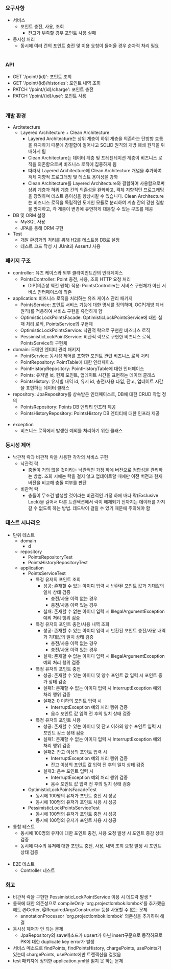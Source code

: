 ### 요구사항
* 서비스
    * 포인트 충전, 사용, 조회
        * 잔고가 부족할 경우 포인트 사용 실패
* 동시성 처리
    * 동시에 여러 건의 포인트 충전 및 이용 요청이 들어올 경우 순차적 처리 필요</br></br>
###
###
### API
* GET '/point/{id}': 포인트 조회
* GET '/point/{id}/histories': 포인트 내역 조회
* PATCH '/point/{id}/charge': 포인트 충전
* PATCH '/point/{id}/use': 포인트 사용</br></br>
###
###
### 개발 환경
* Arcitetecture
  * Layered Architecture + Clean Architecture
    * Layered Architecture는 상위 계층이 하위 계층을 의존하는 단방향 흐름을 유지하기 때문에 강결합이 일어나고 SOLID 원칙의 개방 폐쇄 원칙을 위배하게 됨
    * Clean Architecture는 데이터 계층 및 프레젠테이션 계층이 비즈니스 로직을 의존함으로써 비즈니스 로직에 집중하게 됨 
    * 따라서 Layered Architecture에 Clean Architecture 개념을 추가하여 객체 지향적 프로그래밍 및 테스트 용이성을 강화 
    * Clean Architecture를 Layered Architecture와 결합하여 사용함으로써 상위 계층과 하위 계층 간의 의존성을 완화하고, 객체 지향적인 프로그래밍을 장려하며 테스트 용이성을 향상시킬 수 있습니다. Clean Architecture는 비즈니스 로직을 독립적인 도메인 모듈로 분리하여 계층 간의 강한 결합을 방지하고, 각 계층이 변경에 유연하게 대응할 수 있는 구조를 제공
* DB 및 ORM 설정
  * MySQL 사용
  * JPA를 통해 ORM 구현
* Test
  * 개발 환경과의 격리를 위해 H2를 테스트용 DB로 설정
  * 테스트 코드 작성 시 JUnit과 AssertJ 사용

###
###
### 패키지 구조
* controller: 유즈 케이스와 외부 클라이언트간의 인터페이스
  * PointsController: Point 충전, 사용, 조회 HTTP 요청 처리
    * DIP(의존성 역전 원칙) 적용: PointsController는 서비스 구현체가 아닌 서비스 인터페이스에 의존
* application: 비즈니스 로직을 처리하는 유즈 케이스 관리 패키지
  * PointsService: 포인트 서비스 기능에 대한 명세를 정의하며, OCP(개방 폐쇄 원칙)를 적용하여 서비스 구현을 유연하게 함
  * OptimisticLockPointsFacade: OptimisticLockPointsService에 대한 실패 처리 로직, PointsService의 구현체
  * OptimisticLockPointsService: 낙관적 락으로 구현한 비즈니스 로직
  * PessimisticLockPointService: 비관적 락으로 구현한 비즈니스 로직, PointsService의 구현체
* domain: 도메인 엔티티 관리 패키지
  * PointService: 동시성 제어를 포함한 포인트 관련 비즈니스 로직 처리
  * PointRepository: PointTable에 대한 인터페이스
  * PointHistoryRepository: PointHistoryTable에 대한 인터페이스
  * Points: 유저별 id, 현재 포인트, 업데이트 시간을 표현하는 데이터 클래스
  * PointsHistory: 유저별 내역 id, 유저 id, 충전/사용 타입, 잔고, 업데이트 시간을 표현하는 데이터 클래스
* repository: JpaRepository를 상속받은 인터페이스로, DB에 대한 CRUD 작업 정의
  * PointsRepository: Points DB 엔티티 인프라 제공</br>
  * PointsHistoryRepository: PointsHistory DB 엔티티에 대한 인프라 제공</br></br>
* exception
  * 비즈니스 로직에서 발생한 예외를 처리하기 위한 클래스
###
###
### 동시성 제어
* 낙관적 락과 비관적 락을 사용한 각각의 서비스 구현
  * 낙관적 락
    * 충돌이 거의 없을 것이라는 낙관적인 가정 하에 버전으로 정합성을 관리하는 방법. 조회 시에는 락을 걸지 않고 업데이트할 때에만 이전 버전과 현재 버전을 비교해 충돌 여부를 판단
  * 비관적 락
    * 충돌이 무조건 발생할 것이라는 비관적인 가정 하에 배타 락(Exclusive Lock)을 걸어서 다른 트랜잭션에서 락이 해제되기 전까지는 데이터를 가져갈 수 없도록 하는 방법. 데드락이 걸릴 수 있기 때문에 주의해야 함 
###    
###
### 테스트 시나리오
* 단위 테스트
  * domain
    * d
  * repository
    * PointsRepositoryTest
    * PointsHistoryRepositoryTest
  * application
    * PointsServiceTest
        * 특정 유저의 포인트 조회
            * 성공: 존재할 수 있는 아이디 입력 시 반환된 포인트 값과 기대값의 일치 상태 검증
                * 충전/사용 이력 없는 경우
                * 충전/사용 이력 있는 경우
            * 실패: 존재할 수 없는 아이디 입력 시 IllegalArgumentException 예외 처리 행위 검증
        * 특정 유저의 포인트 충전/사용 내역 조회
            * 성공: 존재할 수 있는 아이디 입력 시 반환된 포인트 충전/사용 내역과 기대값의 일치 상태 검증
                * 충전/사용 이력 없는 경우
                * 충전/사용 이력 있는 경우
            * 실패: 존재할 수 없는 아이디 입력 시 IllegalArgumentException 예외 처리 행위 검증
        * 특정 유저의 포인트 충전
            * 성공: 존재할 수 있는 아이디 및 양수 포인트 값 입력 시 포인트 증가 상태 검증
            * 실패1: 존재할 수 없는 아이디 입력 시 InterruptException 예외 처리 행위 검증
            * 실패2: 0 이하의 포인트 입력 시
                * InterruptException 예외 처리 행위 검증
                * 음수 포인트 값 입력 전 후의 일치 상태 검증
        * 특정 유저의 포인트 사용
            * 성공: 존재할 수 있는 아이디 및 잔고 이하의 양수 포인트 입력 시 포인트 감소 상태 검증
            * 실패1: 존재할 수 없는 아이디 입력 시 InterruptException 예외 처리 행위 검증
            * 실패2: 잔고 이상의 포인트 입력 시
                * InterruptException 예외 처리 행위 검증
                * 잔고 이상의 포인트 값 입력 전 후의 일치 상태 검증
            * 실패3: 음수 포인트 입력 시
                * InterruptException 예외 처리 행위 검증
                * 음수 포인트 값 입력 전 후의 일치 상태 검증
    * OptimisticLockPointsFacadeTest
      * 동시에 100명의 유저가 포인트 충전 시 성공
      * 동시에 100명의 유저가 포인트 사용 시 성공
    * PessimisticLockPointsServiceTest
      * 동시에 100명의 유저가 포인트 충전 시 성공
      * 동시에 100명의 유저가 포인트 사용 시 성공
* 통합 테스트
    * 동시에 100명의 유저에 대한 포인트 충전, 사용 요청 발생 시 포인트 증감 상태 검증
    * 동시에 다수의 유저에 대한 포인트 충전, 사용, 내역 조회 요청 발생 시 포인트 상태 검증</br></br>
* E2E 테스트
  * Controller 테스트
###
###
### 회고
* 비관적 락을 구현한 PessimisticLockPointService 이용 시 데드락 발생
  * 
* 롬복에 대한 의존성으로 compileOnly 'org.projectlombok:lombok'를 추가했음에도 @Getter, @RequiredArgsConstructor 등을 사용할 수 없는 문제
  * annotationProcessor 'org.projectlombok:lombok' 의존성을 추가하여 해결
* 동시성 제어가 안 되는 문제
  * JpaRepository의 save메소드가 upsert가 아닌 insert구문으로 동작하므로 PK에 대한 duplicate key error가 발생
* 서비스 메소드로 findPoints, findPointsHistory, chargePoints, usePoints가 있는데 chargePoints, usePoints에만 트랜잭션을 걸었음
* test 패키지에 정의한 application.yml을 읽지 못 하는 문제